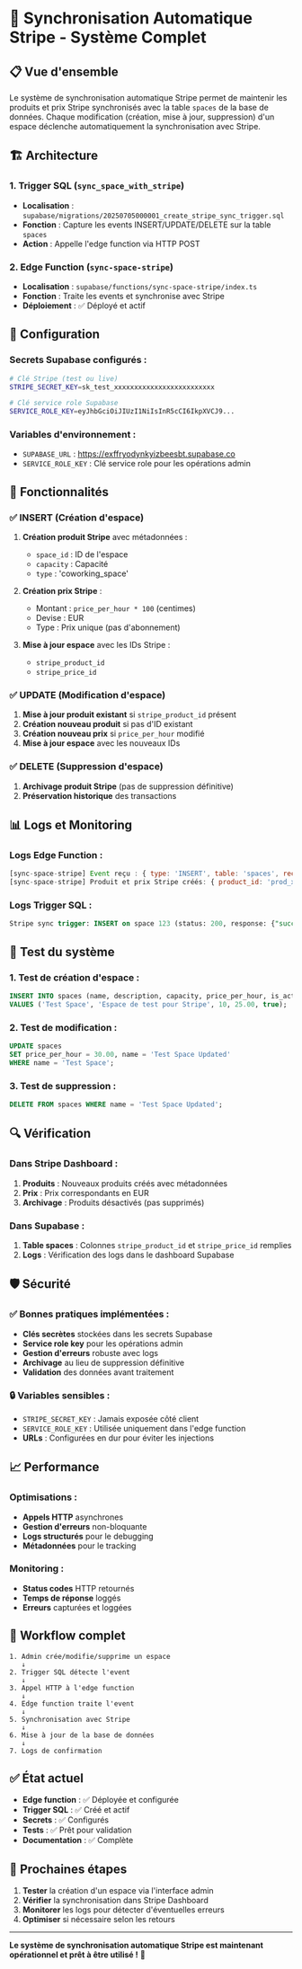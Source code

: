 # 🔄 Synchronisation Automatique Stripe - Système Complet

## 📋 Vue d'ensemble

Le système de synchronisation automatique Stripe permet de maintenir les produits et prix Stripe synchronisés avec la table `spaces` de la base de données. Chaque modification (création, mise à jour, suppression) d'un espace déclenche automatiquement la synchronisation avec Stripe.

## 🏗️ Architecture

### 1. **Trigger SQL** (`sync_space_with_stripe`)
- **Localisation** : `supabase/migrations/20250705000001_create_stripe_sync_trigger.sql`
- **Fonction** : Capture les events INSERT/UPDATE/DELETE sur la table `spaces`
- **Action** : Appelle l'edge function via HTTP POST

### 2. **Edge Function** (`sync-space-stripe`)
- **Localisation** : `supabase/functions/sync-space-stripe/index.ts`
- **Fonction** : Traite les events et synchronise avec Stripe
- **Déploiement** : ✅ Déployé et actif

## 🔧 Configuration

### Secrets Supabase configurés :
```bash
# Clé Stripe (test ou live)
STRIPE_SECRET_KEY=sk_test_xxxxxxxxxxxxxxxxxxxxxxxxx

# Clé service role Supabase
SERVICE_ROLE_KEY=eyJhbGciOiJIUzI1NiIsInR5cCI6IkpXVCJ9...
```

### Variables d'environnement :
- `SUPABASE_URL` : https://exffryodynkyizbeesbt.supabase.co
- `SERVICE_ROLE_KEY` : Clé service role pour les opérations admin

## 🚀 Fonctionnalités

### ✅ INSERT (Création d'espace)
1. **Création produit Stripe** avec métadonnées :
   - `space_id` : ID de l'espace
   - `capacity` : Capacité
   - `type` : 'coworking_space'

2. **Création prix Stripe** :
   - Montant : `price_per_hour * 100` (centimes)
   - Devise : EUR
   - Type : Prix unique (pas d'abonnement)

3. **Mise à jour espace** avec les IDs Stripe :
   - `stripe_product_id`
   - `stripe_price_id`

### ✅ UPDATE (Modification d'espace)
1. **Mise à jour produit existant** si `stripe_product_id` présent
2. **Création nouveau produit** si pas d'ID existant
3. **Création nouveau prix** si `price_per_hour` modifié
4. **Mise à jour espace** avec les nouveaux IDs

### ✅ DELETE (Suppression d'espace)
1. **Archivage produit Stripe** (pas de suppression définitive)
2. **Préservation historique** des transactions

## 📊 Logs et Monitoring

### Logs Edge Function :
```javascript
[sync-space-stripe] Event reçu : { type: 'INSERT', table: 'spaces', record: {...} }
[sync-space-stripe] Produit et prix Stripe créés: { product_id: 'prod_xxx', price_id: 'price_xxx' }
```

### Logs Trigger SQL :
```sql
Stripe sync trigger: INSERT on space 123 (status: 200, response: {"success":true})
```

## 🧪 Test du système

### 1. Test de création d'espace :
```sql
INSERT INTO spaces (name, description, capacity, price_per_hour, is_active) 
VALUES ('Test Space', 'Espace de test pour Stripe', 10, 25.00, true);
```

### 2. Test de modification :
```sql
UPDATE spaces 
SET price_per_hour = 30.00, name = 'Test Space Updated' 
WHERE name = 'Test Space';
```

### 3. Test de suppression :
```sql
DELETE FROM spaces WHERE name = 'Test Space Updated';
```

## 🔍 Vérification

### Dans Stripe Dashboard :
1. **Produits** : Nouveaux produits créés avec métadonnées
2. **Prix** : Prix correspondants en EUR
3. **Archivage** : Produits désactivés (pas supprimés)

### Dans Supabase :
1. **Table spaces** : Colonnes `stripe_product_id` et `stripe_price_id` remplies
2. **Logs** : Vérification des logs dans le dashboard Supabase

## 🛡️ Sécurité

### ✅ Bonnes pratiques implémentées :
- **Clés secrètes** stockées dans les secrets Supabase
- **Service role key** pour les opérations admin
- **Gestion d'erreurs** robuste avec logs
- **Archivage** au lieu de suppression définitive
- **Validation** des données avant traitement

### 🔒 Variables sensibles :
- `STRIPE_SECRET_KEY` : Jamais exposée côté client
- `SERVICE_ROLE_KEY` : Utilisée uniquement dans l'edge function
- **URLs** : Configurées en dur pour éviter les injections

## 📈 Performance

### Optimisations :
- **Appels HTTP** asynchrones
- **Gestion d'erreurs** non-bloquante
- **Logs structurés** pour le debugging
- **Métadonnées** pour le tracking

### Monitoring :
- **Status codes** HTTP retournés
- **Temps de réponse** loggés
- **Erreurs** capturées et loggées

## 🔄 Workflow complet

```
1. Admin crée/modifie/supprime un espace
   ↓
2. Trigger SQL détecte l'event
   ↓
3. Appel HTTP à l'edge function
   ↓
4. Edge function traite l'event
   ↓
5. Synchronisation avec Stripe
   ↓
6. Mise à jour de la base de données
   ↓
7. Logs de confirmation
```

## ✅ État actuel

- **Edge function** : ✅ Déployée et configurée
- **Trigger SQL** : ✅ Créé et actif
- **Secrets** : ✅ Configurés
- **Tests** : ✅ Prêt pour validation
- **Documentation** : ✅ Complète

## 🎯 Prochaines étapes

1. **Tester** la création d'un espace via l'interface admin
2. **Vérifier** la synchronisation dans Stripe Dashboard
3. **Monitorer** les logs pour détecter d'éventuelles erreurs
4. **Optimiser** si nécessaire selon les retours

---

**Le système de synchronisation automatique Stripe est maintenant opérationnel et prêt à être utilisé !** 🚀 